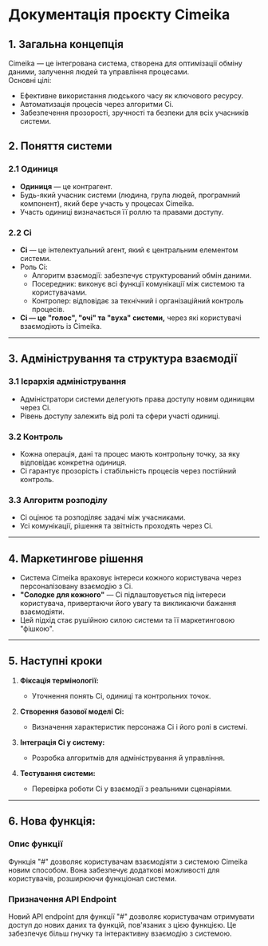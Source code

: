 # Документація проєкту Cimeika

## 1. Загальна концепція
Cimeika — це інтегрована система, створена для оптимізації обміну даними, залучення людей та управління процесами.  
Основні цілі:  
- Ефективне використання людського часу як ключового ресурсу.  
- Автоматизація процесів через алгоритми Ci.  
- Забезпечення прозорості, зручності та безпеки для всіх учасників системи.

## 2. Поняття системи

### **2.1 Одиниця**
- **Одиниця** — це контрагент.  
- Будь-який учасник системи (людина, група людей, програмний компонент), який бере участь у процесах Cimeika.  
- Участь одиниці визначається її роллю та правами доступу.  

### **2.2 Ci**
- **Ci** — це інтелектуальний агент, який є центральним елементом системи.  
- Роль Ci:
  - Алгоритм взаємодії: забезпечує структурований обмін даними.
  - Посередник: виконує всі функції комунікації між системою та користувачами.
  - Контролер: відповідає за технічний і організаційний контроль процесів.
- **Ci — це "голос", "очі" та "вуха" системи,** через які користувачі взаємодіють із Cimeika.  

---

## 3. Адміністрування та структура взаємодії

### **3.1 Ієрархія адміністрування**
- Адміністратори системи делегують права доступу новим одиницям через Ci.  
- Рівень доступу залежить від ролі та сфери участі одиниці.  

### **3.2 Контроль**
- Кожна операція, дані та процес мають контрольну точку, за яку відповідає конкретна одиниця.  
- Ci гарантує прозорість і стабільність процесів через постійний контроль.  

### **3.3 Алгоритм розподілу**
- Ci оцінює та розподіляє задачі між учасниками.  
- Усі комунікації, рішення та звітність проходять через Ci.  

---

## 4. Маркетингове рішення
- Система Cimeika враховує інтереси кожного користувача через персоналізовану взаємодію з Ci.  
- **"Солодке для кожного"** — Ci підлаштовується під інтереси користувача, привертаючи його увагу та викликаючи бажання взаємодіяти.  
- Цей підхід стає рушійною силою системи та її маркетинговою "фішкою".  

---

## 5. Наступні кроки

1. **Фіксація термінології:**  
   - Уточнення понять Ci, одиниці та контрольних точок.  

2. **Створення базової моделі Ci:**  
   - Визначення характеристик персонажа Ci і його ролі в системі.  

3. **Інтеграція Ci у систему:**  
   - Розробка алгоритмів для адміністрування й управління.  

4. **Тестування системи:**  
   - Перевірка роботи Ci у взаємодії з реальними сценаріями.  

---

## 6. Нова функція: #

### Опис функції
Функція "#" дозволяє користувачам взаємодіяти з системою Cimeika новим способом. Вона забезпечує додаткові можливості для користувачів, розширюючи функціонал системи.

### Призначення API Endpoint
Новий API endpoint для функції "#" дозволяє користувачам отримувати доступ до нових даних та функцій, пов'язаних з цією функцією. Це забезпечує більш гнучку та інтерактивну взаємодію з системою.
